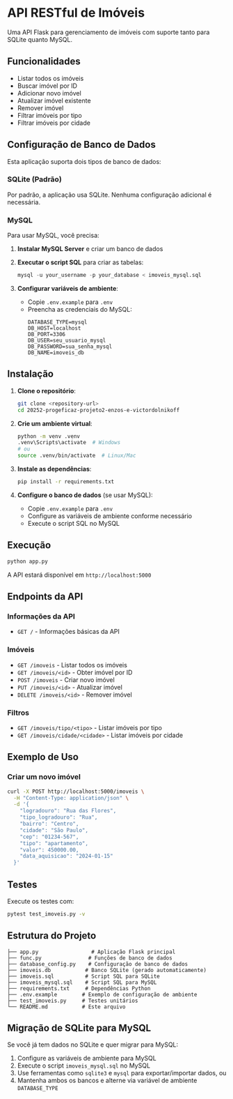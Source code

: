 # API RESTful de Imóveis

Uma API Flask para gerenciamento de imóveis com suporte tanto para SQLite quanto MySQL.

## Funcionalidades

- Listar todos os imóveis
- Buscar imóvel por ID
- Adicionar novo imóvel
- Atualizar imóvel existente
- Remover imóvel
- Filtrar imóveis por tipo
- Filtrar imóveis por cidade

## Configuração de Banco de Dados

Esta aplicação suporta dois tipos de banco de dados:

### SQLite (Padrão)
Por padrão, a aplicação usa SQLite. Nenhuma configuração adicional é necessária.

### MySQL
Para usar MySQL, você precisa:

1. **Instalar MySQL Server** e criar um banco de dados
2. **Executar o script SQL** para criar as tabelas:
   ```sql
   mysql -u your_username -p your_database < imoveis_mysql.sql
   ```

3. **Configurar variáveis de ambiente**:
   - Copie `.env.example` para `.env`
   - Preencha as credenciais do MySQL:
     ```
     DATABASE_TYPE=mysql
     DB_HOST=localhost
     DB_PORT=3306
     DB_USER=seu_usuario_mysql
     DB_PASSWORD=sua_senha_mysql
     DB_NAME=imoveis_db
     ```

## Instalação

1. **Clone o repositório**:
   ```bash
   git clone <repository-url>
   cd 20252-progeficaz-projeto2-enzos-e-victordolnikoff
   ```

2. **Crie um ambiente virtual**:
   ```bash
   python -m venv .venv
   .venv\Scripts\activate  # Windows
   # ou
   source .venv/bin/activate  # Linux/Mac
   ```

3. **Instale as dependências**:
   ```bash
   pip install -r requirements.txt
   ```

4. **Configure o banco de dados** (se usar MySQL):
   - Copie `.env.example` para `.env`
   - Configure as variáveis de ambiente conforme necessário
   - Execute o script SQL no MySQL

## Execução

```bash
python app.py
```

A API estará disponível em `http://localhost:5000`

## Endpoints da API

### Informações da API
- `GET /` - Informações básicas da API

### Imóveis
- `GET /imoveis` - Listar todos os imóveis
- `GET /imoveis/<id>` - Obter imóvel por ID
- `POST /imoveis` - Criar novo imóvel
- `PUT /imoveis/<id>` - Atualizar imóvel
- `DELETE /imoveis/<id>` - Remover imóvel

### Filtros
- `GET /imoveis/tipo/<tipo>` - Listar imóveis por tipo
- `GET /imoveis/cidade/<cidade>` - Listar imóveis por cidade

## Exemplo de Uso

### Criar um novo imóvel
```bash
curl -X POST http://localhost:5000/imoveis \
  -H "Content-Type: application/json" \
  -d '{
    "logradouro": "Rua das Flores",
    "tipo_logradouro": "Rua",
    "bairro": "Centro",
    "cidade": "São Paulo",
    "cep": "01234-567",
    "tipo": "apartamento",
    "valor": 450000.00,
    "data_aquisicao": "2024-01-15"
  }'
```

## Testes

Execute os testes com:
```bash
pytest test_imoveis.py -v
```

## Estrutura do Projeto

```
├── app.py                 # Aplicação Flask principal
├── func.py               # Funções de banco de dados
├── database_config.py    # Configuração de banco de dados
├── imoveis.db           # Banco SQLite (gerado automaticamente)
├── imoveis.sql          # Script SQL para SQLite
├── imoveis_mysql.sql    # Script SQL para MySQL
├── requirements.txt     # Dependências Python
├── .env.example        # Exemplo de configuração de ambiente
├── test_imoveis.py     # Testes unitários
└── README.md           # Este arquivo
```

## Migração de SQLite para MySQL

Se você já tem dados no SQLite e quer migrar para MySQL:

1. Configure as variáveis de ambiente para MySQL
2. Execute o script `imoveis_mysql.sql` no MySQL
3. Use ferramentas como `sqlite3` e `mysql` para exportar/importar dados, ou
4. Mantenha ambos os bancos e alterne via variável de ambiente `DATABASE_TYPE`
